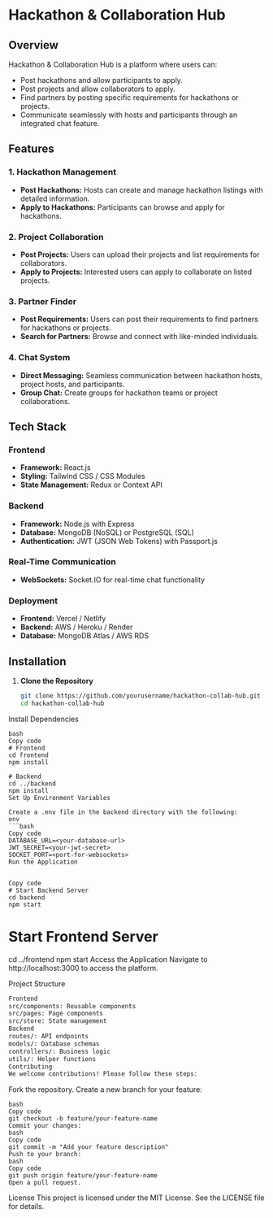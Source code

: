 # Hackathon & Collaboration Hub

## Overview
Hackathon & Collaboration Hub is a platform where users can:

- Post hackathons and allow participants to apply.
- Post projects and allow collaborators to apply.
- Find partners by posting specific requirements for hackathons or projects.
- Communicate seamlessly with hosts and participants through an integrated chat feature.

## Features

### 1. Hackathon Management
- **Post Hackathons:** Hosts can create and manage hackathon listings with detailed information.
- **Apply to Hackathons:** Participants can browse and apply for hackathons.

### 2. Project Collaboration
- **Post Projects:** Users can upload their projects and list requirements for collaborators.
- **Apply to Projects:** Interested users can apply to collaborate on listed projects.

### 3. Partner Finder
- **Post Requirements:** Users can post their requirements to find partners for hackathons or projects.
- **Search for Partners:** Browse and connect with like-minded individuals.

### 4. Chat System
- **Direct Messaging:** Seamless communication between hackathon hosts, project hosts, and participants.
- **Group Chat:** Create groups for hackathon teams or project collaborations.

## Tech Stack

### Frontend
- **Framework:** React.js
- **Styling:** Tailwind CSS / CSS Modules
- **State Management:** Redux or Context API

### Backend
- **Framework:** Node.js with Express
- **Database:** MongoDB (NoSQL) or PostgreSQL (SQL)
- **Authentication:** JWT (JSON Web Tokens) with Passport.js

### Real-Time Communication
- **WebSockets:** Socket.IO for real-time chat functionality

### Deployment
- **Frontend:** Vercel / Netlify
- **Backend:** AWS / Heroku / Render
- **Database:** MongoDB Atlas / AWS RDS

## Installation

1. **Clone the Repository**
   ```bash
   git clone https://github.com/yourusername/hackathon-collab-hub.git
   cd hackathon-collab-hub
Install Dependencies
```
bash
Copy code
# Frontend
cd frontend
npm install

# Backend
cd ../backend
npm install
Set Up Environment Variables

Create a .env file in the backend directory with the following:
env
```bash
Copy code
DATABASE_URL=<your-database-url>
JWT_SECRET=<your-jwt-secret>
SOCKET_PORT=<port-for-websockets>
Run the Application


Copy code
# Start Backend Server
cd backend
npm start
```
# Start Frontend Server
cd ../frontend
npm start
Access the Application Navigate to http://localhost:3000 to access the platform.

Project Structure
```bash
Frontend
src/components: Reusable components
src/pages: Page components
src/store: State management
Backend
routes/: API endpoints
models/: Database schemas
controllers/: Business logic
utils/: Helper functions
Contributing
We welcome contributions! Please follow these steps:
```
Fork the repository.
Create a new branch for your feature:
```
bash
Copy code
git checkout -b feature/your-feature-name
Commit your changes:
bash
Copy code
git commit -m "Add your feature description"
Push to your branch:
bash
Copy code
git push origin feature/your-feature-name
Open a pull request.
```
License
This project is licensed under the MIT License. See the LICENSE file for details.
